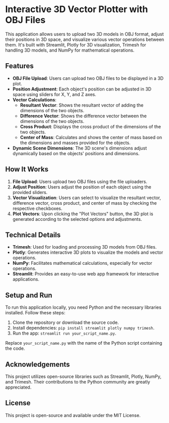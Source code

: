 # Interactive 3D Vector Plotter with OBJ Files

This application allows users to upload two 3D models in OBJ format, adjust their positions in 3D space, and visualize various vector operations between them. It's built with Streamlit, Plotly for 3D visualization, Trimesh for handling 3D models, and NumPy for mathematical operations.

## Features

- **OBJ File Upload**: Users can upload two OBJ files to be displayed in a 3D plot.
- **Position Adjustment**: Each object's position can be adjusted in 3D space using sliders for X, Y, and Z axes.
- **Vector Calculations**:
  - **Resultant Vector**: Shows the resultant vector of adding the dimensions of the two objects.
  - **Difference Vector**: Shows the difference vector between the dimensions of the two objects.
  - **Cross Product**: Displays the cross product of the dimensions of the two objects.
  - **Center of Mass**: Calculates and shows the center of mass based on the dimensions and masses provided for the objects.
- **Dynamic Scene Dimensions**: The 3D scene's dimensions adjust dynamically based on the objects' positions and dimensions.

## How It Works

1. **File Upload**: Users upload two OBJ files using the file uploaders.
2. **Adjust Position**: Users adjust the position of each object using the provided sliders.
3. **Vector Visualization**: Users can select to visualize the resultant vector, difference vector, cross product, and center of mass by checking the respective checkboxes.
4. **Plot Vectors**: Upon clicking the "Plot Vectors" button, the 3D plot is generated according to the selected options and adjustments.

## Technical Details

- **Trimesh**: Used for loading and processing 3D models from OBJ files.
- **Plotly**: Generates interactive 3D plots to visualize the models and vector operations.
- **NumPy**: Facilitates mathematical calculations, especially for vector operations.
- **Streamlit**: Provides an easy-to-use web app framework for interactive applications.

## Setup and Run

To run this application locally, you need Python and the necessary libraries installed. Follow these steps:

1. Clone the repository or download the source code.
2. Install dependencies: `pip install streamlit plotly numpy trimesh`.
3. Run the app: `streamlit run your_script_name.py`.

Replace `your_script_name.py` with the name of the Python script containing the code.

## Acknowledgements

This project utilizes open-source libraries such as Streamlit, Plotly, NumPy, and Trimesh. Their contributions to the Python community are greatly appreciated.

## License

This project is open-source and available under the MIT License.
